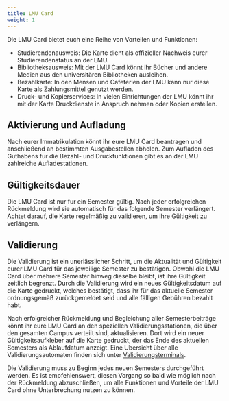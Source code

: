 ```yaml
---
title: LMU Card
weight: 1
---
```


Die LMU Card bietet euch eine Reihe von Vorteilen und Funktionen:
- Studierendenausweis: Die Karte dient als offizieller Nachweis eurer Studierendenstatus an der LMU.
- Bibliotheksausweis: Mit der LMU Card könnt ihr Bücher und andere Medien aus den universitären Bibliotheken ausleihen.
- Bezahlkarte: In den Mensen und Cafeterien der LMU kann nur diese Karte als Zahlungsmittel genutzt werden.
- Druck- und Kopierservices: In vielen Einrichtungen der LMU könnt ihr mit der Karte Druckdienste in Anspruch nehmen oder Kopien erstellen.

## Aktivierung und Aufladung
Nach eurer Immatrikulation könnt ihr eure LMU Card beantragen und anschließend an bestimmten Ausgabestellen abholen.
Zum Aufladen des Guthabens fur die Bezahl- und Druckfunktionen gibt es an der LMU zahlreiche Aufladestationen.


## Gültigkeitsdauer 
Die LMU Card ist nur fur ein Semester gültig. Nach jeder erfolgreichen Rückmeldung wird sie automatisch für das folgende Semester verlängert. Achtet darauf, die Karte regelmäßig zu validieren, um ihre Gültigkeit zu verlängern.


## Validierung
Die Validierung ist ein unerlässlicher Schritt, um die Aktualität und Gültigkeit eurer LMU Card für das jeweilige Semester zu bestätigen. Obwohl die LMU Card über mehrere Semester hinweg dieselbe bleibt, ist ihre Gültigkeit zeitlich begrenzt. Durch die Validierung wird ein neues Gültigkeitsdatum auf die Karte gedruckt, welches bestätigt, dass ihr für das aktuelle Semester ordnungsgemäß zurückgemeldet seid und alle fälligen Gebühren bezahlt habt.


Nach erfolgreicher Rückmeldung und Begleichung aller Semesterbeiträge könnt ihr eure LMU Card an den speziellen Validierungsstationen, die über den gesamten Campus verteilt sind, aktualisieren. Dort wird ein neuer Gültigkeitsaufkleber auf die Karte gedruckt, der das Ende des aktuellen Semesters als Ablaufdatum anzeigt.
Eine Ubersicht über alle Validierungsautomaten finden sich unter [Validierungsterminals](https://www.lmu.de/de/die-lmu/struktur/zentrale-universitaetsverwaltung/informations-und-kommunikationstechnik-dezernat-vi/it-servicedesk/zentrale-it-angebote/lmu-benutzerkennung/lmucard/index.html#).


Die Validierung muss zu Beginn jedes neuen Semesters durchgeführt werden. Es ist empfehlenswert, diesen Vorgang so bald wie möglich nach der Rückmeldung abzuschließen, um alle Funktionen und Vorteile der LMU Card ohne Unterbrechung nutzen zu können.